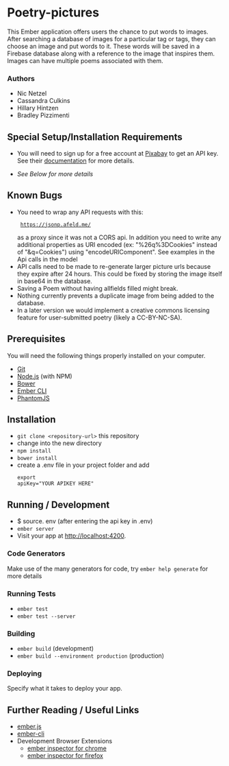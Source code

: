 # Poetry-pictures

This Ember application offers users the chance to put words to images. After searching a database of images for a particular tag or tags, they can choose an image and put words to it. These words will be saved in a Firebase database along with a reference to the image that inspires them. Images can have multiple poems associated with them.

### Authors
* Nic Netzel
* Cassandra Culkins
* Hillary Hintzen
* Bradley Pizzimenti

## Special Setup/Installation Requirements
* You will need to sign up for a free account at [Pixabay](http://www.pixabay.com) to get an API key. See their [documentation](https://pixabay.com/api/docs/) for more details.

* _See Below for more details_

## Known Bugs

* You need to wrap any API requests with this: <pre><code> https://jsonp.afeld.me/</code></pre> as a proxy since it was not a CORS api. In addition you need to write any additional properties as URI encoded   (ex: "%26q%3DCookies"  instead of "&q=Cookies") using "encodeURIComponent".  See examples in the Api calls in the model
* API calls need to be made to re-generate larger picture urls because they expire after 24 hours. This could be fixed by storing the image itself in base64 in the database.
* Saving a Poem without having allfields filled might break.
* Nothing currently prevents a duplicate image from being added to the database.
* In a later version we would implement a creative commons licensing feature for user-submitted poetry (likely a CC-BY-NC-SA).


## Prerequisites

You will need the following things properly installed on your computer.

* [Git](http://git-scm.com/)
* [Node.js](http://nodejs.org/) (with NPM)
* [Bower](http://bower.io/)
* [Ember CLI](http://ember-cli.com/)
* [PhantomJS](http://phantomjs.org/)


## Installation

* `git clone <repository-url>` this repository
* change into the new directory
* `npm install`
* `bower install`
* create a .env file in your project folder and add <pre><code>export apiKey="YOUR APIKEY HERE"</code></pre>

## Running / Development

* $ source. env   (after entering the api key in .env)
* `ember server`
* Visit your app at [http://localhost:4200](http://localhost:4200).

### Code Generators

Make use of the many generators for code, try `ember help generate` for more details

### Running Tests

* `ember test`
* `ember test --server`

### Building

* `ember build` (development)
* `ember build --environment production` (production)

### Deploying

Specify what it takes to deploy your app.

## Further Reading / Useful Links

* [ember.js](http://emberjs.com/)
* [ember-cli](http://ember-cli.com/)
* Development Browser Extensions
  * [ember inspector for chrome](https://chrome.google.com/webstore/detail/ember-inspector/bmdblncegkenkacieihfhpjfppoconhi)
  * [ember inspector for firefox](https://addons.mozilla.org/en-US/firefox/addon/ember-inspector/)
